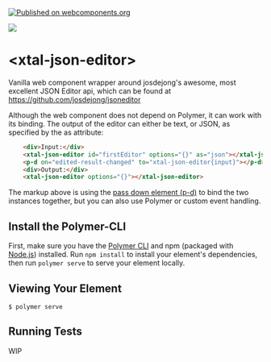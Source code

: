 [![Published on webcomponents.org](https://img.shields.io/badge/webcomponents.org-published-blue.svg)](https://www.webcomponents.org/element/bahrus/xtal-json-editor)

<a href="https://nodei.co/npm/xtal-json-editor/"><img src="https://nodei.co/npm/xtal-json-editor.png"></a>

# \<xtal-json-editor\>

Vanilla web component wrapper around josdejong's awesome, most excellent JSON Editor api, which can be found at  https://github.com/josdejong/jsoneditor

Although the web component does not depend on Polymer, it can work with its binding.  The output of the editor can either be text, or JSON, as specified by the as attribute:  

```html
    <div>Input:</div>
    <xtal-json-editor id="firstEditor" options="{}" as="json"></xtal-json-editor>
    <p-d on="edited-result-changed" to="xtal-json-editor{input}"></p-d>
    <div>Output:</div>
    <xtal-json-editor options="{}"></xtal-json-editor>
```

The markup above is using the [pass down element (p-d)](https://www.webcomponents.org/element/p-et-alia) to bind the two instances together, but you can also use Polymer or custom event handling.

<!--
```
<custom-element-demo>
  <template>
  <div>
  <div data-pd>
    <pass-down></pass-down>
    <h3>Basic xtal-json-editor demo</h3>
    <p>Instructions:  Edit the object below and see the values reflected the second JSON Editor (which will appear after making an edit)</p>
    <xtal-insert-json input="{}"
      data-on="merged-prop-changed: pass-to-next:{input:target.value}"
    >
      <script type="application/json">
        [{
          "data": [
            {"name": "Harry Potter", "age":"13"},
            {"name": "Albus Dumbledore", "age":"279"}
          ],
          "columns":[
              {"id": "index",       "name": "Index",      "field": "index"},
              {"id": "isActive",    "name": "Active",     "field": "isActive"},
              {"id": "balance",     "name": "Balance",    "field": "balance"},
              {"id": "age",         "name": "Age",        "field": "age"},
              {"id": "eyeColor",    "name": "Eye Color",  "field": "eyeColor"},
              {"id": "name",        "name": "Name",       "field": "name"},
              {"id": "gender",      "name": "Gender",     "field": "gender"},
              {"id": "company",     "name":"Company",     "field": "company"}
          ],
          "gridOptions":{
              "enableCellNavigation": true,
              "enableColumnReorder": false
          }
        }]
      </script>
    </xtal-insert-json>

    <xtal-json-editor options="{}" as="json"
      data-on="edited-result-changed: pass-to:xtal-json-editor{input:target.value}{1}"
    ></xtal-json-editor>

    <div>Edited:</div>
    <xtal-json-editor options="{}" as="json"></xtal-json-editor>
    <script src="../node_modules/@webcomponents/webcomponentsjs/webcomponents-loader.js"></script>
    <script type="module" src="https://cdn.jsdelivr.net/npm/pass-down@0.0.10/pass-down.iife.js"></script>
    <script type="module" src="https://cdn.jsdelivr.net/npm/xtal-json-merge@0.2.32/json-merge.js"></script>
    <script src="https://cdn.jsdelivr.net/npm/xtal-json-editor@0.0.31/xtal-json-editor.iife.js"></script>
  </div>
  </template>
</custom-element-demo>
```
-->

## Install the Polymer-CLI

First, make sure you have the [Polymer CLI](https://www.npmjs.com/package/polymer-cli) and npm (packaged with [Node.js](https://nodejs.org)) installed. Run `npm install` to install your element's dependencies, then run `polymer serve` to serve your element locally.

## Viewing Your Element

```
$ polymer serve
```

## Running Tests

WIP

